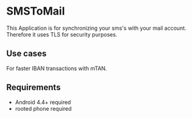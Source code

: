# SMSToMail
This Application is for synchronizing your sms's with your mail account. Therefore it uses TLS for security purposes.

## Use cases
For faster IBAN transactions with mTAN.


## Requirements
- Android 4.4+ required
- rooted phone required